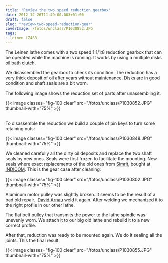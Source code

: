 ```yaml
---
title: 'Review the two speed reduction gearbox'
date: 2012-12-26T11:49:00.003+01:00
draft: false
slug: "review-two-speed-reduction-gear"
coverImage: /fotos/unclass/P1030852.JPG
tags: 
- leinen LZ4SB
---
```



The Leinen lathe comes with a two speed 1:1/1:8 reduction gearbox that can be operated while the machine is running. It works by using a multiple disks oil bath clutch.  
  
We disassembled the gearbox to check its condition. The reduction has a very thick deposit of oil after years without maintenance. Disks are in good condition and shaft seals are a bit worn.  
  
The following image shows the reduction set of parts after unassembling it.  
  


{{< image classes="fig-100 clear"  src="/fotos/unclass/P1030852.JPG" thumbnail-with="75%" >}}

   
To disassemble the reduction we build a couple of pin keys to turn some retaining nuts:  
  


{{< image classes="fig-100 clear"  src="/fotos/unclass/P1030848.JPG" thumbnail-with="75%" >}}

  
We cleaned carefully all the dirty oil deposits and replace the two shaft seals by new ones. Seals were first frozen to facilitate the mounting. New seals where exact replacements of the old ones from [Simrit](http://www.simritna.com/), bought at [INDICOM](http://www.indicom.es/). This is the gear case after cleaning:  
  


{{< image classes="fig-100 clear"  src="/fotos/unclass/P1030802.JPG" thumbnail-with="75%" >}}

  
  
Aluminum motor pulley was slightly broken. It seems to be the result of a bad old repair.  [David Arnau](http://www.solucionesdesoldadura.es/) weld it again. After welding we mechanized it to the right profile in our other lathe.  
  
The flat belt pulley that transmits the power to the lathe spindle was unevenly worn. We attach it to our big old lathe and rebuild it to a new correct profile.  
  
After that, reduction was ready to be mounted again. We do it sealing all the joints. This the final result:  
  


{{< image classes="fig-100 clear"  src="/fotos/unclass/P1030855.JPG" thumbnail-with="75%" >}}